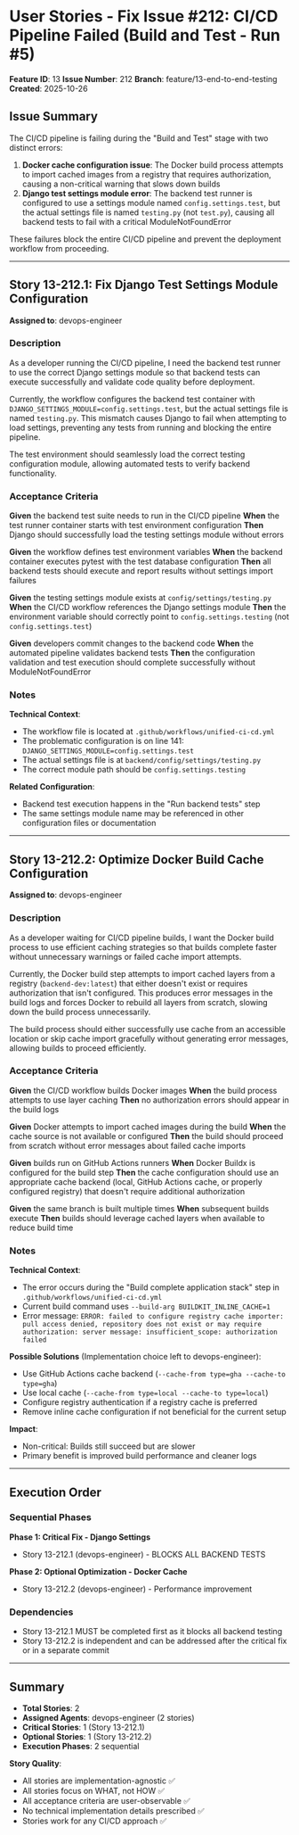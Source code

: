 # User Stories - Fix Issue #212: CI/CD Pipeline Failed (Build and Test - Run #5)

**Feature ID**: 13
**Issue Number**: 212
**Branch**: feature/13-end-to-end-testing
**Created**: 2025-10-26

## Issue Summary

The CI/CD pipeline is failing during the "Build and Test" stage with two distinct errors:

1. **Docker cache configuration issue**: The Docker build process attempts to import cached images from a registry that requires authorization, causing a non-critical warning that slows down builds
2. **Django test settings module error**: The backend test runner is configured to use a settings module named `config.settings.test`, but the actual settings file is named `testing.py` (not `test.py`), causing all backend tests to fail with a critical ModuleNotFoundError

These failures block the entire CI/CD pipeline and prevent the deployment workflow from proceeding.

---

## Story 13-212.1: Fix Django Test Settings Module Configuration

**Assigned to**: devops-engineer

### Description

As a developer running the CI/CD pipeline, I need the backend test runner to use the correct Django settings module so that backend tests can execute successfully and validate code quality before deployment.

Currently, the workflow configures the backend test container with `DJANGO_SETTINGS_MODULE=config.settings.test`, but the actual settings file is named `testing.py`. This mismatch causes Django to fail when attempting to load settings, preventing any tests from running and blocking the entire pipeline.

The test environment should seamlessly load the correct testing configuration module, allowing automated tests to verify backend functionality.

### Acceptance Criteria

**Given** the backend test suite needs to run in the CI/CD pipeline
**When** the test runner container starts with test environment configuration
**Then** Django should successfully load the testing settings module without errors

**Given** the workflow defines test environment variables
**When** the backend container executes pytest with the test database configuration
**Then** all backend tests should execute and report results without settings import failures

**Given** the testing settings module exists at `config/settings/testing.py`
**When** the CI/CD workflow references the Django settings module
**Then** the environment variable should correctly point to `config.settings.testing` (not `config.settings.test`)

**Given** developers commit changes to the backend code
**When** the automated pipeline validates backend tests
**Then** the configuration validation and test execution should complete successfully without ModuleNotFoundError

### Notes

**Technical Context**:
- The workflow file is located at `.github/workflows/unified-ci-cd.yml`
- The problematic configuration is on line 141: `DJANGO_SETTINGS_MODULE=config.settings.test`
- The actual settings file is at `backend/config/settings/testing.py`
- The correct module path should be `config.settings.testing`

**Related Configuration**:
- Backend test execution happens in the "Run backend tests" step
- The same settings module name may be referenced in other configuration files or documentation

---

## Story 13-212.2: Optimize Docker Build Cache Configuration

**Assigned to**: devops-engineer

### Description

As a developer waiting for CI/CD pipeline builds, I want the Docker build process to use efficient caching strategies so that builds complete faster without unnecessary warnings or failed cache import attempts.

Currently, the Docker build step attempts to import cached layers from a registry (`backend-dev:latest`) that either doesn't exist or requires authorization that isn't configured. This produces error messages in the build logs and forces Docker to rebuild all layers from scratch, slowing down the build process unnecessarily.

The build process should either successfully use cache from an accessible location or skip cache import gracefully without generating error messages, allowing builds to proceed efficiently.

### Acceptance Criteria

**Given** the CI/CD workflow builds Docker images
**When** the build process attempts to use layer caching
**Then** no authorization errors should appear in the build logs

**Given** Docker attempts to import cached images during the build
**When** the cache source is not available or configured
**Then** the build should proceed from scratch without error messages about failed cache imports

**Given** builds run on GitHub Actions runners
**When** Docker Buildx is configured for the build step
**Then** the cache configuration should use an appropriate cache backend (local, GitHub Actions cache, or properly configured registry) that doesn't require additional authorization

**Given** the same branch is built multiple times
**When** subsequent builds execute
**Then** builds should leverage cached layers when available to reduce build time

### Notes

**Technical Context**:
- The error occurs during the "Build complete application stack" step in `.github/workflows/unified-ci-cd.yml`
- Current build command uses `--build-arg BUILDKIT_INLINE_CACHE=1`
- Error message: `ERROR: failed to configure registry cache importer: pull access denied, repository does not exist or may require authorization: server message: insufficient_scope: authorization failed`

**Possible Solutions** (Implementation choice left to devops-engineer):
- Use GitHub Actions cache backend (`--cache-from type=gha --cache-to type=gha`)
- Use local cache (`--cache-from type=local --cache-to type=local`)
- Configure registry authentication if a registry cache is preferred
- Remove inline cache configuration if not beneficial for the current setup

**Impact**:
- Non-critical: Builds still succeed but are slower
- Primary benefit is improved build performance and cleaner logs

---

## Execution Order

### Sequential Phases

**Phase 1: Critical Fix - Django Settings**
- Story 13-212.1 (devops-engineer) - BLOCKS ALL BACKEND TESTS

**Phase 2: Optional Optimization - Docker Cache**
- Story 13-212.2 (devops-engineer) - Performance improvement

### Dependencies

- Story 13-212.1 MUST be completed first as it blocks all backend testing
- Story 13-212.2 is independent and can be addressed after the critical fix or in a separate commit

---

## Summary

- **Total Stories**: 2
- **Assigned Agents**: devops-engineer (2 stories)
- **Critical Stories**: 1 (Story 13-212.1)
- **Optional Stories**: 1 (Story 13-212.2)
- **Execution Phases**: 2 sequential

**Story Quality**:
- All stories are implementation-agnostic ✅
- All stories focus on WHAT, not HOW ✅
- All acceptance criteria are user-observable ✅
- No technical implementation details prescribed ✅
- Stories work for any CI/CD approach ✅
